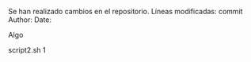 Se han realizado cambios en el repositorio. Líneas modificadas: commit
Author:
Date:

Algo

script2.sh
1
